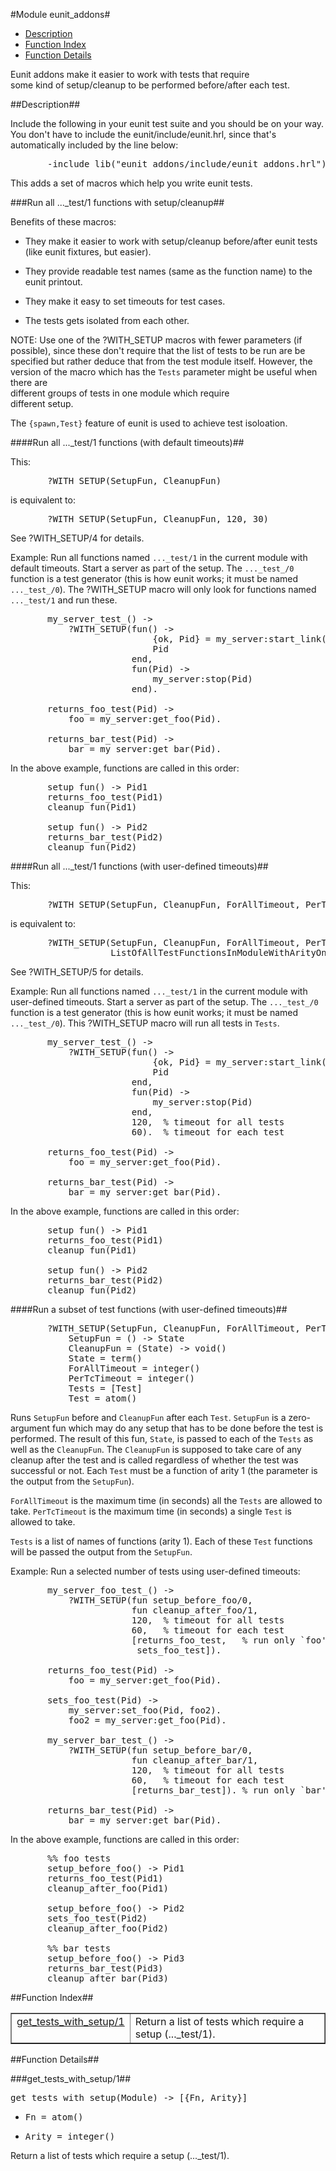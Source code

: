 

#Module eunit_addons#
* [Description](#description)
* [Function Index](#index)
* [Function Details](#functions)


   
Eunit addons make it easier to work with tests that require   
some kind of setup/cleanup to be performed before/after each test.

<a name="description"></a>

##Description##


Include the following in your eunit test suite and you should be
on your way.  You don't have to include the
eunit/include/eunit.hrl, since that's automatically included
by the line below:
<pre>       -include_lib("eunit_addons/include/eunit_addons.hrl").</pre>



This adds a set of macros which help you write eunit tests.



###<a name="Run_all_..._test/1_functions_with_setup/cleanup">Run all ..._test/1 functions with setup/cleanup</a>##

Benefits of these macros:

* They make it easier to work with setup/cleanup
before/after eunit tests (like eunit fixtures, but easier).

* They provide readable test names (same as the function
name) to the eunit printout.

* They make it easy to set timeouts for test cases.

* The tests gets isolated from each other.





NOTE: Use one of the ?WITH_SETUP macros with fewer parameters (if
possible), since these don't require that the list of tests
to be run are be specified but rather deduce that from the
test module itself.  However, the version of the macro which
has the `Tests` parameter might be useful when there are         
different groups of tests in one module which require         
different setup.



The `{spawn,Test}` feature of eunit is used to achieve test isoloation.



####<a name="Run_all_..._test/1_functions_(with_default_timeouts)">Run all ..._test/1 functions (with default timeouts)</a>##

This:
<pre>       ?WITH_SETUP(SetupFun, CleanupFun)</pre>
is equivalent to:
<pre>       ?WITH_SETUP(SetupFun, CleanupFun, 120, 30)</pre>

   
See ?WITH_SETUP/4 for details.

Example: Run all functions named `..._test/1` in the current module
with default timeouts.  Start a server as part of the setup.
The `..._test_/0` function is a test generator (this is how eunit
works; it must be named `..._test_/0`).  The ?WITH_SETUP macro will
only look for functions named `..._test/1` and run these.
<pre>       my_server_test_() ->
           ?WITH_SETUP(fun() ->
                           {ok, Pid} = my_server:start_link(),
                           Pid
                       end,
                       fun(Pid) ->
                           my_server:stop(Pid)
                       end).
  
       returns_foo_test(Pid) ->
           foo = my_server:get_foo(Pid).
  
       returns_bar_test(Pid) ->
           bar = my_server:get_bar(Pid).</pre>
In the above example, functions are called in this order:
<pre>       setup fun() -> Pid1
       returns_foo_test(Pid1)
       cleanup fun(Pid1)
  
       setup fun() -> Pid2
       returns_bar_test(Pid2)
       cleanup fun(Pid2)</pre>



####<a name="Run_all_..._test/1_functions_(with_user-defined_timeouts)">Run all ..._test/1 functions (with user-defined timeouts)</a>##

This:
<pre>       ?WITH_SETUP(SetupFun, CleanupFun, ForAllTimeout, PerTcTimeout)</pre>
is equivalent to:
<pre>       ?WITH_SETUP(SetupFun, CleanupFun, ForAllTimeout, PerTcTimeout,
                   ListOfAllTestFunctionsInModuleWithArityOne)</pre>

   
See ?WITH_SETUP/5 for details.

Example: Run all functions named `..._test/1` in the current module
with user-defined timeouts.  Start a server as part of the setup.
The `..._test_/0` function is a test generator (this is how eunit
works; it must be named `..._test_/0`).  This ?WITH_SETUP macro will
run all tests in `Tests`.
<pre>       my_server_test_() ->
           ?WITH_SETUP(fun() ->
                           {ok, Pid} = my_server:start_link(),
                           Pid
                       end,
                       fun(Pid) ->
                           my_server:stop(Pid)
                       end,
                       120,  % timeout for all tests
                       60).  % timeout for each test
  
       returns_foo_test(Pid) ->
           foo = my_server:get_foo(Pid).
  
       returns_bar_test(Pid) ->
           bar = my_server:get_bar(Pid).</pre>
In the above example, functions are called in this order:
<pre>       setup fun() -> Pid1
       returns_foo_test(Pid1)
       cleanup fun(Pid1)
  
       setup fun() -> Pid2
       returns_bar_test(Pid2)
       cleanup fun(Pid2)</pre>



####<a name="Run_a_subset_of_test_functions_(with_user-defined_timeouts)">Run a subset of test functions (with user-defined timeouts)</a>##

<pre>       ?WITH_SETUP(SetupFun, CleanupFun, ForAllTimeout, PerTcTimeout, Tests)
           SetupFun = () -> State
           CleanupFun = (State) -> void()
           State = term()
           ForAllTimeout = integer()
           PerTcTimeout = integer()
           Tests = [Test]
           Test = atom()</pre>



Runs `SetupFun` before and `CleanupFun` after each `Test`.
`SetupFun` is a zero-argument fun which may do any setup that has
to be done before the test is performed.  The result of this fun,
`State`, is passed to each of the `Tests` as well as the
`CleanupFun`.  The `CleanupFun` is supposed to take care of any
cleanup after the test and is called regardless of whether the
test was successful or not.  Each `Test` must be a function of
arity 1 (the parameter is the output from the `SetupFun`).



`ForAllTimeout` is the maximum time (in seconds) all the `Tests`
are allowed to take.  `PerTcTimeout` is the maximum time (in
seconds) a single `Test` is allowed to take.



`Tests` is a list of names of functions (arity 1).  Each of these
`Test` functions will be passed the output from the `SetupFun`.

Example: Run a selected number of tests using user-defined timeouts:
<pre>       my_server_foo_test_() ->
           ?WITH_SETUP(fun setup_before_foo/0,
                       fun cleanup_after_foo/1,
                       120,  % timeout for all tests
                       60,   % timeout for each test
                       [returns_foo_test,   % run only `foo' tests
                        sets_foo_test]).
  
       returns_foo_test(Pid) ->
           foo = my_server:get_foo(Pid).
  
       sets_foo_test(Pid) ->
           my_server:set_foo(Pid, foo2).
           foo2 = my_server:get_foo(Pid).
  
       my_server_bar_test_() ->
           ?WITH_SETUP(fun setup_before_bar/0,
                       fun cleanup_after_bar/1,
                       120,  % timeout for all tests
                       60,   % timeout for each test
                       [returns_bar_test]). % run only `bar' tests
  
       returns_bar_test(Pid) ->
           bar = my_server:get_bar(Pid).</pre>
In the above example, functions are called in this order:
<pre>       %% foo tests
       setup_before_foo() -> Pid1
       returns_foo_test(Pid1)
       cleanup_after_foo(Pid1)
  
       setup_before_foo() -> Pid2
       sets_foo_test(Pid2)
       cleanup_after_foo(Pid2)
  
       %% bar tests
       setup_before_foo() -> Pid3
       returns_bar_test(Pid3)
       cleanup_after_bar(Pid3)</pre><a name="index"></a>

##Function Index##


<table width="100%" border="1" cellspacing="0" cellpadding="2" summary="function index"><tr><td valign="top"><a href="#get_tests_with_setup-1">get_tests_with_setup/1</a></td><td>Return a list of tests which require a setup (..._test/1).</td></tr></table>


<a name="functions"></a>

##Function Details##

<a name="get_tests_with_setup-1"></a>

###get_tests_with_setup/1##




<pre>get_tests_with_setup(Module) -&gt; [{Fn, Arity}]</pre>
<ul class="definitions"><li><pre>Fn = atom()</pre></li><li><pre>Arity = integer()</pre></li></ul>



Return a list of tests which require a setup (..._test/1).